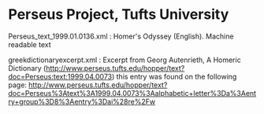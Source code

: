 Perseus Project, Tufts University
=================================

Perseus_text_1999.01.0136.xml : Homer's Odyssey (English). Machine readable text

greekdictionaryexcerpt.xml : Excerpt from Georg Autenrieth, A Homeric Dictionary (http://www.perseus.tufts.edu/hopper/text?doc=Perseus:text:1999.04.0073)
this entry was found on the following page: http://www.perseus.tufts.edu/hopper/text?doc=Perseus%3Atext%3A1999.04.0073%3Aalphabetic+letter%3Da%3Aentry+group%3D8%3Aentry%3Dai%28re%2Fw
